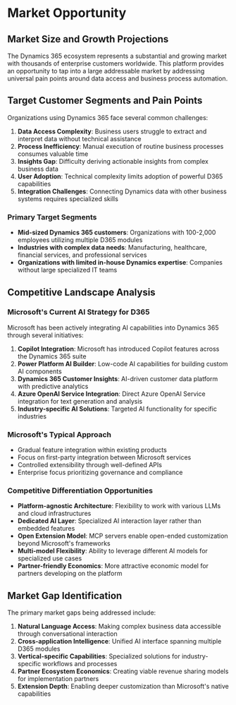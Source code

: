 # Market Opportunity

## Market Size and Growth Projections

The Dynamics 365 ecosystem represents a substantial and growing market with thousands of enterprise customers worldwide. This platform provides an opportunity to tap into a large addressable market by addressing universal pain points around data access and business process automation.

## Target Customer Segments and Pain Points

Organizations using Dynamics 365 face several common challenges:

1. **Data Access Complexity**: Business users struggle to extract and interpret data without technical assistance
2. **Process Inefficiency**: Manual execution of routine business processes consumes valuable time
3. **Insights Gap**: Difficulty deriving actionable insights from complex business data
4. **User Adoption**: Technical complexity limits adoption of powerful D365 capabilities
5. **Integration Challenges**: Connecting Dynamics data with other business systems requires specialized skills

### Primary Target Segments

- **Mid-sized Dynamics 365 customers**: Organizations with 100-2,000 employees utilizing multiple D365 modules
- **Industries with complex data needs**: Manufacturing, healthcare, financial services, and professional services
- **Organizations with limited in-house Dynamics expertise**: Companies without large specialized IT teams

## Competitive Landscape Analysis

### Microsoft's Current AI Strategy for D365

Microsoft has been actively integrating AI capabilities into Dynamics 365 through several initiatives:

1. **Copilot Integration**: Microsoft has introduced Copilot features across the Dynamics 365 suite
2. **Power Platform AI Builder**: Low-code AI capabilities for building custom AI components
3. **Dynamics 365 Customer Insights**: AI-driven customer data platform with predictive analytics
4. **Azure OpenAI Service Integration**: Direct Azure OpenAI Service integration for text generation and analysis
5. **Industry-specific AI Solutions**: Targeted AI functionality for specific industries

### Microsoft's Typical Approach

- Gradual feature integration within existing products
- Focus on first-party integration between Microsoft services
- Controlled extensibility through well-defined APIs
- Enterprise focus prioritizing governance and compliance

### Competitive Differentiation Opportunities

- **Platform-agnostic Architecture**: Flexibility to work with various LLMs and cloud infrastructures
- **Dedicated AI Layer**: Specialized AI interaction layer rather than embedded features
- **Open Extension Model**: MCP servers enable open-ended customization beyond Microsoft's frameworks
- **Multi-model Flexibility**: Ability to leverage different AI models for specialized use cases
- **Partner-friendly Economics**: More attractive economic model for partners developing on the platform

## Market Gap Identification

The primary market gaps being addressed include:

1. **Natural Language Access**: Making complex business data accessible through conversational interaction
2. **Cross-application Intelligence**: Unified AI interface spanning multiple D365 modules
3. **Vertical-specific Capabilities**: Specialized solutions for industry-specific workflows and processes
4. **Partner Ecosystem Economics**: Creating viable revenue sharing models for implementation partners
5. **Extension Depth**: Enabling deeper customization than Microsoft's native capabilities
